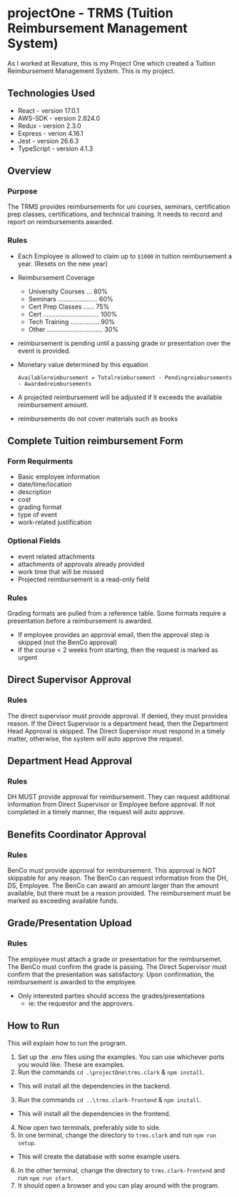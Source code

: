 # projectOne - TRMS (Tuition Reimbursement Management System)
As I worked at Revature, this is my Project One which created a Tuition Reimbursement Management System. This is my project.  

## Technologies Used
* React - version 17.0.1
* AWS-SDK - version 2.824.0
* Redux - version 2.3.0
* Express - verion 4.16.1
* Jest - version 26.6.3
* TypeScript - version 4.1.3

## Overview
### Purpose
The TRMS provides reimbursements for uni courses, seminars, certification prep classes, certifications, and technical training. It needs to record and report on reimbursements awarded. 
### Rules
* Each Employee is allowed to claim up to `$1000` in tuition reimbursement a year. (Resets on the new year)
* Reimbursement Coverage
  * University Courses ... 80%
  * Seminars ...................... 60%
  * Cert Prep Classes ...... 75%
  * Cert ............................... 100%
  * Tech Training ................ 90%
  * Other ............................... 30%
* reimbursement is pending until a passing grade or presentation over the event is provided.
* Monetary value determined by this equation
  
    `Availablereimbursement = Totalreimbursement - Pendingreimbursements - Awardedreimbursements`
* A projected reimbursement will be adjusted if it exceeds the available reimbursement amount.
* reimbursements do not cover materials such as books
  
## Complete Tuition reimbursement Form
### Form Requirments
* Basic employee information
* date/time/location
* description
* cost
* grading format
* type of event
* work-related justification
### Optional Fields
* event related attachments
* attachments of approvals already provided
* work time that will be missed
* Projected reimbursement is a read-only field

### Rules
Grading formats are pulled from a reference table. Some formats require a presentation before a reimbursement is awarded. 
* If employee provides an approval email, then the approval step is skipped (not the BenCo approval)
* If the course < 2 weeks from starting, then the request is marked as urgent

## Direct Supervisor Approval
### Rules
The direct supervisor must provide approval. If denied, they must providea reason. If the Direct Supervisor is a department head, then the Department Head Approval is skipped. The Direct Supervisor must respond in a timely matter, otherwise, the system will auto approve the request. 

## Department Head Approval
### Rules
DH MUST provide approval for reimbursement. They can request additional information from Direct Supervisor or Employee before approval. If not completed in a timely manner, the request will auto approve. 

## Benefits Coordinator Approval
### Rules
BenCo must provide approval for reimbursement. This approval is NOT skippable for any reason. The BenCo can request information from the DH, DS, Employee. The BenCo can award an amount larger than the amount available, but there must be a reason provided. The reimbursement must be marked as exceeding available funds.

## Grade/Presentation Upload
### Rules
The employee must attach a grade or presentation for the reimbursemet. The BenCo must confirm the grade is passing. The Direct Supervisor must confirm that the presentation was satisfactory. Upon confirmation, the reimbursement is awarded to the employee.  
* Only interested parties should access the grades/presentations
  * ie: the requestor and the approvers. 
  
## How to Run
This will explain how to run the program.
1. Set up the .env files using the examples. You can use whichever ports you would like. These are examples.
2. Run the commands `cd .\projectOne\trms.clark` & `npm install`.
 * This will install all the dependencies in the backend.
3. Run the commands `cd ..\trms.clark-frontend` & `npm install`.
 * This will install all the dependencies in the frontend.
4. Now open two terminals, preferably side to side.
5. In one terminal, change the directory to `trms.clark` and run `npm run setup`.
 * This will create the database with some example users. 
6. In the other terminal, change the directory to `trms.clark-frontend` and run `npm run start`.
7. It should open a browser and you can play around with the program. 
